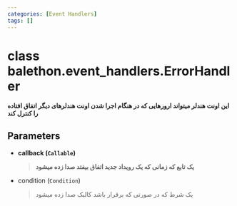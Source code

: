 ```yaml
---
categories: [Event Handlers]
tags: []
---
```


<h1>class balethon.event_handlers.<strong>ErrorHandler</strong></h1>

<p align="left" dir="rtl"><strong>این اونت هندلر میتواند ارورهایی که در هنگام اجرا شدن اونت هندلرهای دیگر اتفاق افتاده را کنترل کند</strong></p>

<h2>Parameters</h2>

<ul>
<li><strong>callback (<code>Callable</code>)</strong><blockquote dir="rtl">
<p><strong>یک تابع که زمانی که یک رویداد جدید اتفاق بیفتد صدا زده میشود</strong></p>
</blockquote>
</li>
</ul>
<ul>
<li>condition (<code>Condition</code>)<blockquote dir="rtl">
<p>یک شرط که در صورتی که برقرار باشد کالبک صدا زده میشود</p>
</blockquote>
</li>
</ul>